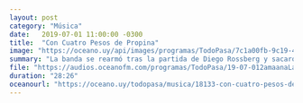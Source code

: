 ```yaml
---
layout: post
category: "Música"
date:   2019-07-01 11:00:00 -0300
title:  "Con Cuatro Pesos de Propina"
image: "https://oceano.uy/api/images/programas/TodoPasa/7c1a00fb-9c19-4193-89d3-12c4273896fd.jpg"
summary: "La banda se rearmó tras la partida de Diego Rossberg y sacaron su nuevo disco, \"La llama\", que presentarán en la Sala del Museo, el próximo 6 de julio."
file: "https://audios.oceanofm.com/programas/TodoPasa/19-07-012amaanaLaPeadeCesarcon4pesosdepropina.mp3"
duration: "28:26"
oceanourl: "https://oceano.uy/todopasa/musica/18133-con-cuatro-pesos-de-propina"
---
```

  
